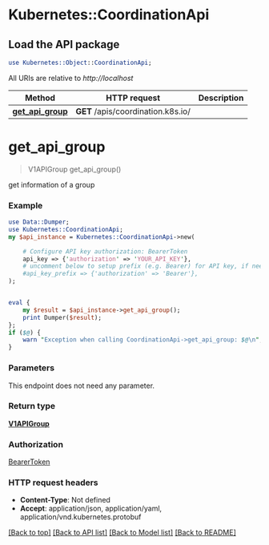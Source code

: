 # Kubernetes::CoordinationApi

## Load the API package
```perl
use Kubernetes::Object::CoordinationApi;
```

All URIs are relative to *http://localhost*

Method | HTTP request | Description
------------- | ------------- | -------------
[**get_api_group**](CoordinationApi.md#get_api_group) | **GET** /apis/coordination.k8s.io/ | 


# **get_api_group**
> V1APIGroup get_api_group()



get information of a group

### Example 
```perl
use Data::Dumper;
use Kubernetes::CoordinationApi;
my $api_instance = Kubernetes::CoordinationApi->new(

    # Configure API key authorization: BearerToken
    api_key => {'authorization' => 'YOUR_API_KEY'},
    # uncomment below to setup prefix (e.g. Bearer) for API key, if needed
    #api_key_prefix => {'authorization' => 'Bearer'},
);


eval { 
    my $result = $api_instance->get_api_group();
    print Dumper($result);
};
if ($@) {
    warn "Exception when calling CoordinationApi->get_api_group: $@\n";
}
```

### Parameters
This endpoint does not need any parameter.

### Return type

[**V1APIGroup**](V1APIGroup.md)

### Authorization

[BearerToken](../README.md#BearerToken)

### HTTP request headers

 - **Content-Type**: Not defined
 - **Accept**: application/json, application/yaml, application/vnd.kubernetes.protobuf

[[Back to top]](#) [[Back to API list]](../README.md#documentation-for-api-endpoints) [[Back to Model list]](../README.md#documentation-for-models) [[Back to README]](../README.md)

